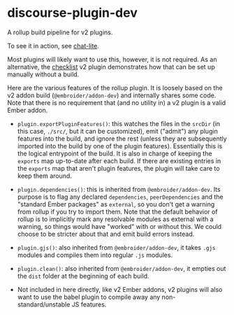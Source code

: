 # discourse-plugin-dev

A rollup build pipeline for v2 plugins.

To see it in action, see [chat-lite](../chat-lite/).

Most plugins will likely want to use this, however, it is not required. As an
alternative, the [checklist](../checklist/) v2 plugin demonstrates how that can
be set up manually without a build.

Here are the various features of the rollup plugin. It is loosely based on the
v2 addon build (`@embroider/addon-dev`) and internally shares some code. Note
that there is no requirement that (and no utility in) a v2 plugin is a valid
Ember addon.

* `plugin.exportPluginFeatures()`: this watches the files in the `srcDir` (in
  this case, `./src/`, but it can be customized), emit ("admit") any plugin
  features into the build, and ignore the rest (unless they are subsequently
  imported into the build by one of the plugin features). Essentially this is
  the logical entrypoint of the build. It is also in charge of keeping the
  `exports` map up-to-date after each build. If there are existing entries in
  the `exports` map that aren't plugin features, the plugin will take care to
  keep them around.

* `plugin.dependencies()`: this is inherited from `@embroider/addon-dev`. Its
  purpose is to flag any declared `dependencies`, `peerDependencies` and the
  "standard Ember packages" as `external`, so you don't get a warning from
  rollup if you try to import them. Note that the default behavior of rollup
  is to implicitly mark any resolvable modules as external with a warning, so
  things would have "worked" with or without this. We could choose to be
  stricter about that and emit build errors instead.

* `plugin.gjs()`: also inherited from `@embroider/addon-dev`, it takes `.gjs`
  modules and compiles them into regular `.js` modules.

* `plugin.clean()`: also inherited from `@embroider/addon-dev`, it empties out
  the `dist` folder at the beginning of each build.

* Not included in here directly, like v2 Ember addons, v2 plugins will also
  want to use the babel plugin to compile away any non-standard/unstable JS
  features.
